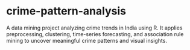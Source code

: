 # crime-pattern-analysis
A data mining project analyzing crime trends in India using R. It applies preprocessing, clustering, time-series forecasting, and association rule mining to uncover meaningful crime patterns and visual insights.

